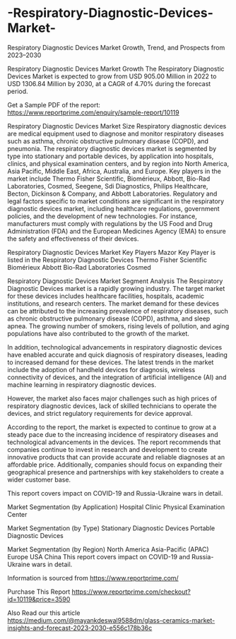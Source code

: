 # -Respiratory-Diagnostic-Devices-Market-
 Respiratory Diagnostic Devices Market Growth, Trend, and Prospects from 2023–2030

Respiratory Diagnostic Devices Market Growth
The Respiratory Diagnostic Devices Market is expected to grow from USD 905.00 Million in 2022 to USD 1306.84 Million by 2030, at a CAGR of 4.70% during the forecast period.

Get a Sample PDF of the report: https://www.reportprime.com/enquiry/sample-report/10119

Respiratory Diagnostic Devices Market Size
Respiratory diagnostic devices are medical equipment used to diagnose and monitor respiratory diseases such as asthma, chronic obstructive pulmonary disease (COPD), and pneumonia. The respiratory diagnostic devices market is segmented by type into stationary and portable devices, by application into hospitals, clinics, and physical examination centers, and by region into North America, Asia Pacific, Middle East, Africa, Australia, and Europe. Key players in the market include Thermo Fisher Scientific, Biomérieux, Abbott, Bio-Rad Laboratories, Cosmed, Seegene, Sdi Diagnostics, Philips Healthcare, Becton, Dickinson & Company, and Abbott Laboratories. Regulatory and legal factors specific to market conditions are significant in the respiratory diagnostic devices market, including healthcare regulations, government policies, and the development of new technologies. For instance, manufacturers must comply with regulations by the US Food and Drug Administration (FDA) and the European Medicines Agency (EMA) to ensure the safety and effectiveness of their devices.

Respiratory Diagnostic Devices Market Key Players
Mazor Key Player is listed in the Respiratory Diagnostic Devices
Thermo Fisher Scientific
Biomérieux
Abbott
Bio-Rad Laboratories
Cosmed

Respiratory Diagnostic Devices Market Segment Analysis
The Respiratory Diagnostic Devices market is a rapidly growing industry. The target market for these devices includes healthcare facilities, hospitals, academic institutions, and research centers. The market demand for these devices can be attributed to the increasing prevalence of respiratory diseases, such as chronic obstructive pulmonary disease (COPD), asthma, and sleep apnea. The growing number of smokers, rising levels of pollution, and aging populations have also contributed to the growth of the market.

In addition, technological advancements in respiratory diagnostic devices have enabled accurate and quick diagnosis of respiratory diseases, leading to increased demand for these devices. The latest trends in the market include the adoption of handheld devices for diagnosis, wireless connectivity of devices, and the integration of artificial intelligence (AI) and machine learning in respiratory diagnostic devices.

However, the market also faces major challenges such as high prices of respiratory diagnostic devices, lack of skilled technicians to operate the devices, and strict regulatory requirements for device approval.

According to the report, the market is expected to continue to grow at a steady pace due to the increasing incidence of respiratory diseases and technological advancements in the devices. The report recommends that companies continue to invest in research and development to create innovative products that can provide accurate and reliable diagnoses at an affordable price. Additionally, companies should focus on expanding their geographical presence and partnerships with key stakeholders to create a wider customer base.

This report covers impact on COVID-19 and Russia-Ukraine wars in detail.

Market Segmentation (by Application)
Hospital
Clinic
Physical Examination Center

Market Segmentation (by Type)
Stationary Diagnostic Devices
Portable Diagnostic Devices

Market Segmentation (by Region)
North America
Asia-Pacific (APAC)
Europe
USA
China
This report covers impact on COVID-19 and Russia-Ukraine wars in detail.

Information is sourced from https://www.reportprime.com/

Purchase This Report
https://www.reportprime.com/checkout?id=10119&price=3590

Also Read our this article
https://medium.com/@mayankdeswal9588dm/glass-ceramics-market-insights-and-forecast-2023-2030-e556c178b36c

